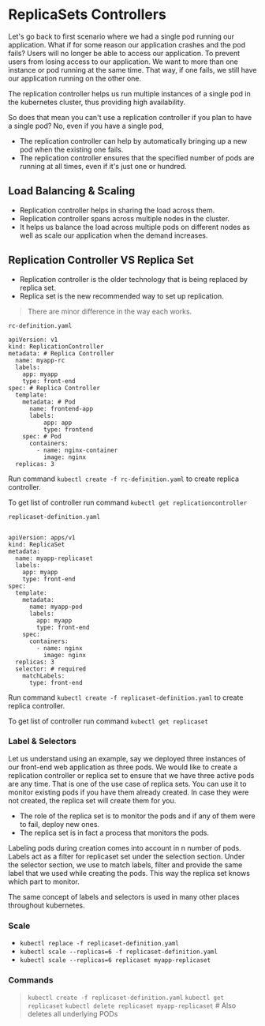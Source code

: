 # ReplicaSets Controllers

Let's go back to first scenario where we had a single pod running our application. What if for some reason our application crashes and the pod fails? Users will no longer be able to access our application. To prevent users from losing access to our application. We want to more than one instance or pod running at the same time. That way, if one fails, we still have our application running on the other one.

The replication controller helps us run multiple instances of a single pod in the kubernetes cluster, thus providing high availability.

So does that mean you can't use a replication controller if you plan to have a single pod? No, even if you have a single pod,

- The replication controller can help by automatically bringing up a new pod when the existing one fails.
- The replication controller ensures that the specified number of pods are running at all times, even if it's just one or hundred.

## Load Balancing & Scaling

- Replication controller helps in sharing the load across them.
- Replication controller spans across multiple nodes in the cluster.
- It helps us balance the load across multiple pods on different nodes as well as scale our application when the demand increases.

## Replication Controller VS Replica Set

- Replication controller is the older technology that is being replaced by replica set.
- Replica set is the new recommended way to set up replication.

> There are minor difference in the way each works.

```
rc-definition.yaml

apiVersion: v1
kind: ReplicationController
metadata: # Replica Controller
  name: myapp-rc
  labels:
    app: myapp
    type: front-end
spec: # Replica Controller
  template:
    metadata: # Pod
      name: frontend-app
      labels:
          app: app
          type: frontend
    spec: # Pod
      containers:
        - name: nginx-container
          image: nginx
  replicas: 3
```

Run command `kubectl create -f rc-definition.yaml` to create replica controller.

To get list of controller run command `kubectl get replicationcontroller`


```
replicaset-definition.yaml


apiVersion: apps/v1
kind: ReplicaSet
metadata:
  name: myapp-replicaset
  labels:
    app: myapp
    type: front-end
spec:
  template:
    metadata:
      name: myapp-pod
      labels:
        app: myapp
        type: front-end
    spec:
      containers:
        - name: nginx
          image: nginx
  replicas: 3
  selector: # required
    matchLabels:
      type: front-end
```

Run command `kubectl create -f replicaset-definition.yaml` to create replica controller.

To get list of controller run command `kubectl get replicaset`

### Label & Selectors

Let us understand using an example, say we deployed three instances of our front-end web application as three pods. We would like to create a replication controller or replica set to ensure that we have three active pods are any time. That is one of the use case of replica sets. You can use it to monitor existing pods if you have them already created. In case they were not created, the replica set will create them for you.

- The role of the replica set is to monitor the pods and if any of them were to fail, deploy new ones.
- The replica set is in fact a process that monitors the pods.

Labeling pods during creation comes into account in n number of pods. Labels act as a filter for replicaset set under the selection section. Under the selector section, we use to match labels, filter and provide the same label that we used while creating the pods. This way the replica set knows which part to monitor.

The same concept of labels and selectors is used in many other places throughout kubernetes.

### Scale

- `kubectl replace -f replicaset-definition.yaml`
- `kubectl scale --replicas=6 -f replicaset-definition.yaml`
- `kubectl scale --replicas=6 replicaset myapp-replicaset`

### Commands

> `kubectl create -f replicaset-definition.yaml`
> `kubectl get replicaset`
> `kubectl delete replicaset myapp-replicaset` # Also deletes all underlying PODs
